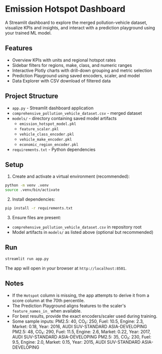 # Emission Hotspot Dashboard

A Streamlit dashboard to explore the merged pollution-vehicle dataset, visualize KPIs and insights, and interact with a prediction playground using your trained ML model.

## Features
- Overview KPIs with units and regional hotspot rates
- Sidebar filters for regions, make, class, and numeric ranges
- Interactive Plotly charts with drill-down grouping and metric selection
- Prediction Playground using saved encoders, scaler, and model
- Data Explorer with CSV download of filtered data

## Project Structure
- `app.py` - Streamlit dashboard application
- `comprehensive_pollution_vehicle_dataset.csv` - merged dataset
- `models/` - directory containing saved model artifacts
  - `emission_hotspot_model.pkl`
  - `feature_scaler.pkl`
  - `vehicle_class_encoder.pkl`
  - `vehicle_make_encoder.pkl`
  - `economic_region_encoder.pkl`
- `requirements.txt` - Python dependencies

## Setup
1. Create and activate a virtual environment (recommended):
```bash
python -m venv .venv
source .venv/bin/activate
```

2. Install dependencies:
```bash
pip install -r requirements.txt
```

3. Ensure files are present:
- `comprehensive_pollution_vehicle_dataset.csv` in repository root
- Model artifacts in `models/` as listed above (optional but recommended)

## Run
```bash
streamlit run app.py
```

The app will open in your browser at `http://localhost:8501`.

## Notes
- If the `Hotspot` column is missing, the app attempts to derive it from a score column at the 70th percentile.
- The Prediction Playground aligns features to the scaler's `feature_names_in_` when available.
- For best results, provide the exact encoders/scaler used during training. 
- Some sample inputs:
PM2.5: 40, CO₂: 250, Fuel: 10.5, Engine: 2.3, Market: 0.18, Year: 2016, AUDI SUV-STANDARD ASIA-DEVELOPING
PM2.5: 48, CO₂: 290, Fuel: 11.5, Engine: 2.6, Market: 0.22, Year: 2017, AUDI SUV-STANDARD ASIA-DEVELOPING
PM2.5: 35, CO₂: 230, Fuel: 9.5, Engine: 2.0, Market: 0.15, Year: 2015, AUDI SUV-STANDARD ASIA-DEVELOPING